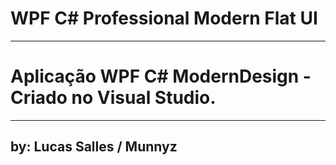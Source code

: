 # WPF C# Professional Modern Flat UI
-----------

# Aplicação WPF C# ModernDesign - Criado no Visual Studio.
-----------

by: Lucas Salles / Munnyz
-----------
